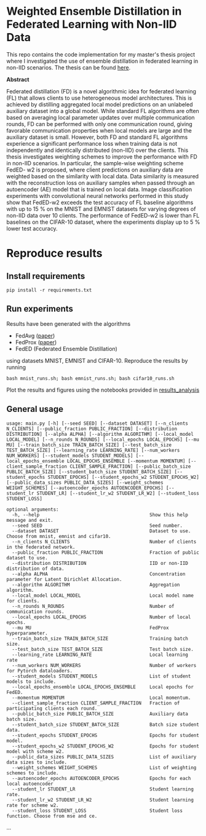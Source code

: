 # Weighted Ensemble Distillation in Federated Learning with Non-IID Data
This repo contains the code implementation for my master's thesis project where I investigated the use of ensemble distillation in federated learning in non-IID scenarios. The thesis can be found [here](Master_s_thesis.pdf).

**Abstract**

Federated distillation (FD) is a novel algorithmic idea for federated learning (FL)
that allows clients to use heterogeneous model architectures. This is achieved by
distilling aggregated local model predictions on an unlabeled auxiliary dataset into
a global model. While standard FL algorithms are often based on averaging local
parameter updates over multiple communication rounds, FD can be performed with
only one communication round, giving favorable communication properties when
local models are large and the auxiliary dataset is small. However, both FD and
standard FL algorithms experience a significant performance loss when training
data is not independently and identically distributed (non-IID) over the clients.
This thesis investigates weighting schemes to improve the performance with FD
in non-IID scenarios. In particular, the sample-wise weighting scheme FedED-
w2 is proposed, where client predictions on auxiliary data are weighted based on
the similarity with local data. Data similarity is measured with the reconstruction
loss on auxiliary samples when passed through an autoencoder (AE) model that is
trained on local data. Image classification experiments with convolutional neural
networks performed in this study show that FedED-w2 exceeds the test accuracy
of FL baseline algorithms with up to 15 % on the MNIST and EMNIST datasets for
varying degrees of non-IID data over 10 clients. The performance of FedED-w2 is
lower than FL baselines on the CIFAR-10 dataset, where the experiments display
up to 5 % lower test accuracy.

# Reproduce results


## Install requirements

```
pip install -r requirements.txt
```
## Run experiments
Results have been generated with the algorithms

- FedAvg ([paper](https://arxiv.org/abs/1602.05629))
- FedProx ([paper](https://arxiv.org/abs/1812.06127))
- FedED (Federated Ensemble Distillation)

using datasets MNIST, EMNIST and CIFAR-10. Reproduce the results by running

```
bash mnist_runs.sh; bash emnist_runs.sh; bash cifar10_runs.sh
```
Plot the results and figures using the notebooks provided in [results_analysis](results_analysis/)

## General usage

```
usage: main.py [-h] [--seed SEED] [--dataset DATASET] [--n_clients N_CLIENTS] [--public_fraction PUBLIC_FRACTION] [--distribution DISTRIBUTION] [--alpha ALPHA] [--algorithm ALGORITHM] [--local_model LOCAL_MODEL] [--n_rounds N_ROUNDS] [--local_epochs LOCAL_EPOCHS] [--mu MU] [--train_batch_size TRAIN_BATCH_SIZE] [--test_batch_size TEST_BATCH_SIZE] [--learning_rate LEARNING_RATE] [--num_workers NUM_WORKERS] [--student_models STUDENT_MODELS] [--local_epochs_ensemble LOCAL_EPOCHS_ENSEMBLE [--momentum MOMENTUM] [--client_sample_fraction CLIENT_SAMPLE_FRACTION] [--public_batch_size PUBLIC_BATCH_SIZE] [--student_batch_size STUDENT_BATCH_SIZE] [--student_epochs STUDENT_EPOCHS] [--student_epochs_w2 STUDENT_EPOCHS_W2] [--public_data_sizes PUBLIC_DATA_SIZES] [--weight_schemes WEIGHT_SCHEMES] [--autoencoder_epochs AUTOENCODER_EPOCHS] [--student_lr STUDENT_LR] [--student_lr_w2 STUDENT_LR_W2] [--student_loss STUDENT_LOSS]

optional arguments:
  -h, --help                                        Show this help message and exit.
  --seed SEED                                       Seed number.
  --dataset DATASET                                 Dataset to use. Choose from mnist, emnist and cifar10.
  --n_clients N_CLIENTS                             Number of clients in the federated network.
  --public_fraction PUBLIC_FRACTION                 Fraction of public dataset to use.
  --distribution DISTRIBUTION                       IID or non-IID distribution of data.
  --alpha ALPHA                                     Concentration parameter for Latent Dirichlet Allocation.
  --algorithm ALGORITHM                             Aggregation algorithm.
  --local_model LOCAL_MODEL                         Local model name for clients.
  --n_rounds N_ROUNDS                               Number of communication rounds.
  --local_epochs LOCAL_EPOCHS                       Number of local epochs.
  --mu MU                                           FedProx hyperparameter.
  --train_batch_size TRAIN_BATCH_SIZE               Training batch size.
  --test_batch_size TEST_BATCH_SIZE                 Test batch size.
  --learning_rate LEARNING_RATE                     Local learning rate
  --num_workers NUM_WORKERS                         Number of workers for Pytorch dataloaders.
  --student_models STUDENT_MODELS                   List of student models to include.
  --local_epochs_ensemble LOCAL_EPOCHS_ENSEMBLE     Local epochs for FedED.
  --momentum MOMENTUM                               Local momentum.
  --client_sample_fraction CLIENT_SAMPLE_FRACTION   Fraction of participating clients each round.
  --public_batch_size PUBLIC_BATCH_SIZE             Auxiliary data batch size.
  --student_batch_size STUDENT_BATCH_SIZE           Batch size student data.
  --student_epochs STUDENT_EPOCHS                   Epochs for student model.
  --student_epochs_w2 STUDENT_EPOCHS_W2             Epochs for student model with scheme w2.
  --public_data_sizes PUBLIC_DATA_SIZES             List of auxiliary data sizes to include.
  --weight_schemes WEIGHT_SCHEMES                   List of weighting schemes to include.
  --autoencoder_epochs AUTOENCODER_EPOCHS           Epochs for each local autoencoder
  --student_lr STUDENT_LR                           Student learning rate.
  --student_lr_w2 STUDENT_LR_W2                     Student learning rate for scheme w2.
  --student_loss STUDENT_LOSS                       Student loss function. Choose from mse and ce.
```


...
